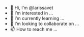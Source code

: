 - 👋 Hi, I’m @larissavet
- 👀 I’m interested in ...
- 🌱 I’m currently learning ...
- 💞️ I’m looking to collaborate on ...
- 📫 How to reach me ...

<!---
larissavet/larissavet is a ✨ special ✨ repository because its `README.md` (this file) appears on your GitHub profile.
You can click the Preview link to take a look at your changes.
--->
